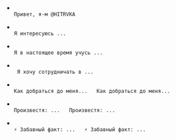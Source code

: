 -                                                                    Привет, я-м @HITRVKA                                                                                      
-                                                                                         Я интересуюсь ...                                                                                       
-                                                                                             Я в настоящее время учусь ...                                                                                           
-                                                                                             ️ Я хочу сотрудничать в ...                                                                                           
-                                                                                           Как добраться до меня...   Как добраться до меня...                                                                                         
-                                                                                            Произвестя: ...   Произвестя: ...                                                                                          
-                                                                                           ⚡ Забавный факт: ...   ⚡ Забавный факт: ...                                                                                         

<!---
HITRVKA/HITRVKA - это специальный хранилище, потому что его README.md (этот файл) появляется в вашем профиле GitHub.
Вы можете нажмите на ссылку Preview, чтобы посмотреть на ваши изменения.
--->

